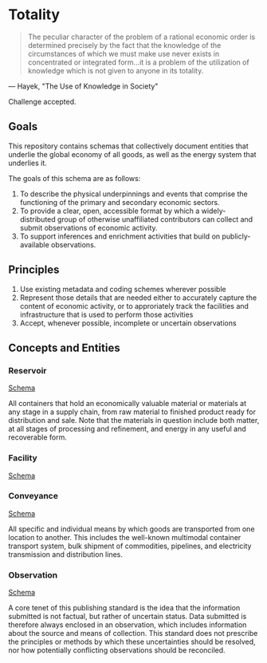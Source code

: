 # Totality

> The peculiar character of the problem of a rational economic order is determined precisely by the fact that the knowledge of the circumstances of which we must make use never exists in concentrated or integrated form...it is a problem of the utilization of knowledge which is not given to anyone in its totality.

— Hayek, "The Use of Knowledge in Society"

Challenge accepted.

## Goals

This repository contains schemas that collectively document entities that underlie the global economy of all goods, as well as the energy system that underlies it.

The goals of this schema are as follows:

1. To describe the physical underpinnings and events that comprise the functioning of the primary and secondary economic sectors.
2. To provide a clear, open, accessible format by which a widely-distributed group of otherwise unaffiliated contributors can collect and submit observations of economic activity.
3. To support inferences and enrichment activities that build on publicly-available observations.

## Principles

1. Use existing metadata and coding schemes wherever possible
2. Represent those details that are needed either to accurately capture the content of economic activity, or to approriately track the facilities and infrastructure that is used to perform those activities
3. Accept, whenever possible, incomplete or uncertain observations

## Concepts and Entities

### Reservoir

[Schema](schemas/reservoir.schema.json)

All containers that hold an economically valuable material or materials at any stage in a supply chain, from raw material to finished product ready for distribution and sale. Note that the materials in question include both matter, at all stages of processing and refinement, and energy in any useful and recoverable form.

### Facility

[Schema](schemas/facility.schema.json)

### Conveyance

[Schema](schemas/conveyance.schema.json)

All specific and individual means by which goods are transported from one location to another. This includes the well-known multimodal container transport system, bulk shipment of commodities, pipelines, and electricity transmission and distribution lines.

### Observation

[Schema](schemas/observation.schema.json)

A core tenet of this publishing standard is the idea that the information submitted is not factual, but rather of uncertain status. Data submitted is therefore always enclosed in an observation, which includes information about the source and means of collection. This standard does not prescribe the principles or methods by which these uncertainties should be resolved, nor how potentially conflicting observations should be reconciled.
